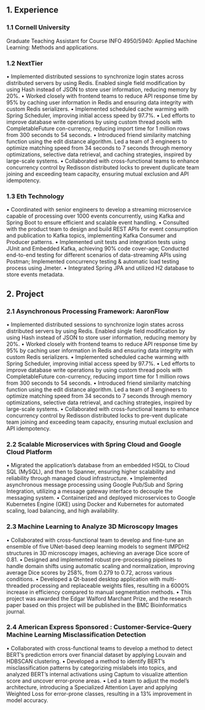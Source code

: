 ## 1. Experience

### 1.1 Cornell University

Graduate Teaching Assistant for Course INFO 4950/5940: Applied Machine Learning: Methods and applications.

### 1.2 NextTier

• Implemented distributed sessions to synchronize login states across distributed servers by using Redis. Enabled single field modification by using Hash instead of JSON to store user information, reducing memory by 20%.
• Worked closely with frontend teams to reduce API response time by 95% by caching user information in Redis and ensuring data integrity with custom Redis serializers.
• Implemented scheduled cache warming with Spring Scheduler, improving initial access speed by 97.7%.
• Led efforts to improve database write operations by using custom thread pools with CompletableFuture con-currency, reducing import time for 1 million rows from 300 seconds to 54 seconds.
• Introduced friend similarity matching function using the edit distance algorithm. Led a team of 3 engineers to optimize matching speed from 34 seconds to 7 seconds through memory optimizations, selective data retrieval, and caching strategies, inspired by large-scale systems.
• Collaborated with cross-functional teams to enhance concurrency control by Redisson distributed locks to prevent duplicate team joining and exceeding team capacity, ensuring mutual exclusion and API idempotency.

### 1.3 Eth Technology

• Coordinated with senior engineers to develop a streaming microservice capable of processing over 1000 events concurrently, using Kafka and Spring Boot to ensure efficient and scalable event handling.
• Consulted with the product team to design and build REST APIs for event consumption and publication to Kafka topics, implementing Kafka Consumer and Producer patterns.
• Implemented unit tests and integration tests using JUnit and Embedded Kafka, achieving 90% code cover-age; Conducted end-to-end testing for different scenarios of data-streaming APIs using Postman; Implemented concurrency testing & automatic load testing process using Jmeter.
• Integrated Spring JPA and utilized H2 database to store events metadata.

## 2. Project

### 2.1 Asynchronous Processing Framework: AaronFlow

• Implemented distributed sessions to synchronize login states across distributed servers by using Redis. Enabled single field modification by using Hash instead of JSON to store user information, reducing memory by 20%.
• Worked closely with frontend teams to reduce API response time by 95% by caching user information in Redis and ensuring data integrity with custom Redis serializers.
• Implemented scheduled cache warming with Spring Scheduler, improving initial access speed by 97.7%.
• Led efforts to improve database write operations by using custom thread pools with CompletableFuture con-currency, reducing import time for 1 million rows from 300 seconds to 54 seconds.
• Introduced friend similarity matching function using the edit distance algorithm. Led a team of 3 engineers to optimize matching speed from 34 seconds to 7 seconds through memory optimizations, selective data retrieval, and caching strategies, inspired by large-scale systems.
• Collaborated with cross-functional teams to enhance concurrency control by Redisson distributed locks to pre-vent duplicate team joining and exceeding team capacity, ensuring mutual exclusion and API idempotency.

### 2.2 Scalable Microservices with Spring Cloud and Google Cloud Platform 

• Migrated the application’s database from an embedded HSQL to Cloud SQL (MySQL), and then to Spanner, ensuring higher scalability and reliability through managed cloud infrastructure.
• Implemented asynchronous message processing using Google Pub/Sub and Spring Integration, utilizing a message gateway interface to decouple the messaging system.
• Containerized and deployed microservices to Google Kubernetes Engine (GKE) using Docker and Kubernetes for automated scaling, load balancing, and high availability.

### 2.3 Machine Learning to Analyze 3D Microscopy Images

• Collaborated with cross-functional team to develop and fine-tune an ensemble of five UNet-based deep learning models to segment IMPDH2 structures in 3D microscopy images, achieving an average Dice score of 0.81.
• Designed and implemented robust pre-processing pipelines to handle domain shifts using automatic scaling and normalization, improving average Dice scores by 258%, from 0.279 to 0.72, across various conditions.
• Developed a Qt-based desktop application with multi-threaded processing and replaceable weights files, resulting in a 6000% increase in efficiency compared to manual segmentation methods.
• This project was awarded the Edgar Walford Marchant Prize, and the research paper based on this project will be published in the BMC Bioinformatics journal.

### 2.4 American Express Sponsored : Customer-Service-Query Machine Learning Misclassification Detection

• Collaborated with cross-functional teams to develop a method to detect BERT’s prediction errors over financial dataset by applying Louvain and HDBSCAN clustering.
• Developed a method to identify BERT’s misclassification patterns by categorizing mislabels into topics, and analyzed BERT’s internal activations using Captum to visualize attention score and uncover error-prone areas.
• Led a team to adjust the model’s architecture, introducing a Specialized Attention Layer and applying Weighted Loss for error-prone classes, resulting in a 13% improvement in model accuracy.